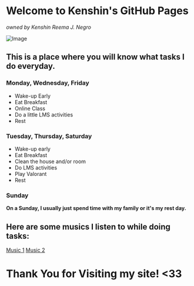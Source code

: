 # Welcome to Kenshin's GitHub Pages
_owned by Kenshin Reema J. Negro_

![Image](https://user-images.githubusercontent.com/99950580/159415219-1d08eaa4-73a8-41c0-93ee-0f1aa9514a89.png)


## This is a place where you will know what tasks I do everyday.

### Monday, Wednesday, Friday

- Wake-up Early
- Eat Breakfast
- Online Class
- Do a little LMS activities
- Rest

### Tuesday, Thursday, Saturday

- Wake-up early
- Eat Breakfast
- Clean the house and/or room
- Do LMS activities
- Play Valorant
- Rest

### Sunday
**On a Sunday, I usually just spend time with my family or it's my rest day.**

## Here are some musics I listen to while doing tasks:
[Music 1](https://youtu.be/nYTx3QsyxqQ) 
[Music 2](https://youtu.be/ASZESgAZoos)

# Thank You for Visiting my site! <33
